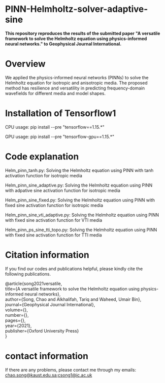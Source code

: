 # PINN-Helmholtz-solver-adaptive-sine
**This repository reproduces the results of the submitted paper "A versatile framework to solve the Helmholtz equation using physics-informed neural networks." to Geophysical Journal International.**

# Overview

We applied the physics-informed neural networks (PINNs) to solve the Helmholtz equation for isotropic and anisotropic media. The proposed method has resilience and versatility in predicting frequency-domain wavefields for different media and model shapes.


# Installation of Tensorflow1

CPU usage: pip install --pre "tensorflow==1.15.*"

GPU usage: pip install --pre "tensorflow-gpu==1.15.*"

# Code explanation

Helm_pinn_tanh.py: Solving the Helmholtz equation using PINN with tanh activation function for isotropic media

Helm_pinn_sine_adaptive.py: Solving the Helmholtz equation using PINN with adpative sine activation function for isotropic media

Helm_pinn_sine_fixed.py: Solving the Helmholtz equation using PINN with fixed sine activation function for isotropic media

Helm_pinn_sine_vti_adaptive.py: Solving the Helmholtz equation using PINN with fixed sine activation function for VTI media

Helm_pinn_ps_sine_tti_topo.py: Solving the Helmholtz equation using PINN with fixed sine activation function for TTI media

# Citation information

If you find our codes and publications helpful, please kindly cite the following publications.

@article{song2021versatile,  
  title={A versatile framework to solve the Helmholtz equation using physics-informed neural networks},  
  author={Song, Chao and Alkhalifah, Tariq and Waheed, Umair Bin},  
  journal={Geophysical Journal International},  
  volume={},  
  number={},  
  pages={},  
  year={2021},  
  publisher={Oxford University Press}  
}

# contact information
If there are any problems, please contact me through my emails: chao.song@kaust.edu.sa;csong1@ic.ac.uk
